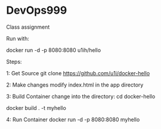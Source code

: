 # DevOps999
Class assignment

Run with:

docker run -d -p 8080:8080 u1ih/hello

Steps:

1: Get Source
git clone https://github.com/u1i/docker-hello

2: Make changes
modify index.html in the app directory

3: Build Container
change into the directory: cd docker-hello

docker build . -t myhello

4: Run Container
docker run -d -p 8080:8080 myhello



